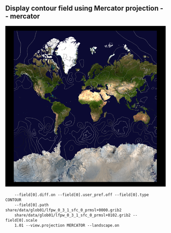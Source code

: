 ## Display contour field using Mercator projection -- mercator
![](share/test/mercator/TEST_0000.png)

```
    --field[0].diff.on --field[0].user_pref.off --field[0].type CONTOUR 
    --field[0].path share/data/glob01/lfpw_0_3_1_sfc_0_prmsl+0000.grib2 
    share/data/glob01/lfpw_0_3_1_sfc_0_prmsl+0102.grib2 --field[0].scale 
    1.01 --view.projection MERCATOR --landscape.on 
```
